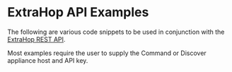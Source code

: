 # ExtraHop API Examples

The following are various code snippets to be used in conjunction with the
[ExtraHop REST API](https://docs.extrahop.com/current/rest-api-guide/).

Most examples require the user to supply the Command or Discover appliance host
and API key.
